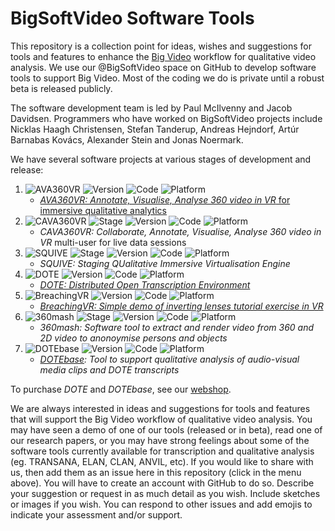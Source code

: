 # BigSoftVideo Software Tools

This repository is a collection point for ideas, wishes and suggestions for tools and features to enhance the [Big Video](https://www.bigvideo.aau.dk/) workflow for qualitative video analysis.
We use our @BigSoftVideo space on GitHub to develop software tools to support Big Video. Most of the coding we do is private until a robust beta is released publicly.

The software development team is led by Paul McIlvenny and Jacob Davidsen. Programmers who have worked on BigSoftVideo projects include Nicklas Haagh Christensen, Stefan Tanderup, Andreas Hejndorf, Artúr Barnabas Kovács, Alexander Stein and Jonas Noermark.

We have several software projects at various stages of development and release:
1. ![AVA360VR](https://img.shields.io/badge/AVA360VR-green) ![Version](https://img.shields.io/badge/state-public--release--3.1.0-orange) ![Code](https://img.shields.io/badge/code-private-green) ![Platform](https://img.shields.io/badge/platform-windows-lightgrey)
    - [*AVA360VR: Annotate, Visualise, Analyse 360 video in VR* for immersive qualitative analytics](https://github.com/BigSoftVideo/AVA360VR/releases)
2. ![CAVA360VR](https://img.shields.io/badge/CAVA360VR-purple) ![Stage](https://img.shields.io/badge/stage-3-red) ![Version](https://img.shields.io/badge/state-working-orange) ![Code](https://img.shields.io/badge/code-beta--testing-green) ![Platform](https://img.shields.io/badge/platform-windows-lightgrey)
    - *CAVA360VR: Collaborate, Annotate, Visualise, Analyse 360 video in VR* multi-user for live data sessions
3. ![SQUIVE](https://img.shields.io/badge/SQUIVE-black) ![Stage](https://img.shields.io/badge/stage-2-red) ![Version](https://img.shields.io/badge/state-alpha-orange) ![Code](https://img.shields.io/badge/code-refactor-green) ![Platform](https://img.shields.io/badge/platform-windows-lightgrey)
    - *SQUIVE: Staging QUalitative Immersive Virtualisation Engine*
4. ![DOTE](https://img.shields.io/badge/DOTE-yellow) ![Version](https://img.shields.io/badge/state-public--release--1.1.1-orange) ![Code](https://img.shields.io/badge/code-private-green) ![Platform](https://img.shields.io/badge/platform-windows|macos-lightgrey)
    - [*DOTE: Distributed Open Transcription Environment*](https://github.com/BigSoftVideo/DOTE/releases)
5. ![BreachingVR](https://img.shields.io/badge/BreachingVR-blue) ![Version](https://img.shields.io/badge/state-public--release--1.0.0-orange) ![Code](https://img.shields.io/badge/code-open--source-green) ![Platform](https://img.shields.io/badge/platform-windows-lightgrey)
    - [*BreachingVR: Simple demo of inverting lenses tutorial exercise in VR*](https://github.com/BigSoftVideo/BreachingVR)
6. ![360mash](https://img.shields.io/badge/360mash-red) ![Stage](https://img.shields.io/badge/stage-2-red) ![Version](https://img.shields.io/badge/state-alpha-orange) ![Code](https://img.shields.io/badge/code-refactor-green) ![Platform](https://img.shields.io/badge/platform-windows|macos|linux-lightgrey)
    - *360mash: Software tool to extract and render video from 360 and 2D video to anonoymise persons and objects*
7. ![DOTEbase](https://img.shields.io/badge/DOTEbase-yellow) ![Version](https://img.shields.io/badge/state-public--release--1.0.2-orange) ![Code](https://img.shields.io/badge/code-private-green) ![Platform](https://img.shields.io/badge/platform-windows|macos|linux-lightgrey)
    - *[DOTEbase](https://github.com/BigSoftVideo/DOTEbase/releases): Tool to support qualitative analysis of audio-visual media clips and DOTE transcripts*

To purchase *DOTE* and *DOTEbase*, see our [webshop](https://www.dote.aau.dk).

We are always interested in ideas and suggestions for tools and features that will support the Big Video workflow of qualitative video analysis. You may have seen a demo of one of our tools (released or in beta), read one of our research papers, or you may have strong feelings about some of the software tools currently available for transcription and qualitative analysis (eg. TRANSANA, ELAN, CLAN, ANVIL, etc). If you would like to share with us, then add them as an issue here in this repository (click in the menu above). You will have to create an account with GitHub to do so. Describe your suggestion or request in as much detail as you wish. Include sketches or images if you wish. You can respond to other issues and add emojis to indicate your assessment and/or support. 
